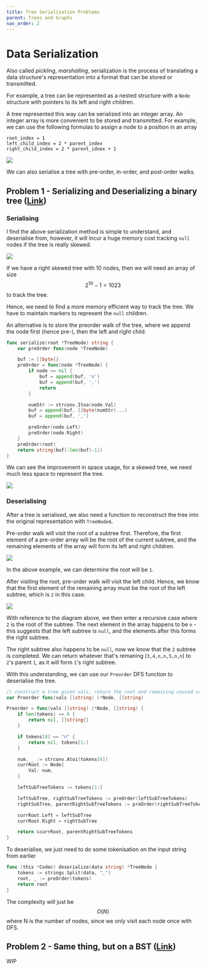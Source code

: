 ```yaml
---
title: Tree Serialization Problems
parent: Trees and Graphs
nav_order: 2
---
```

# Data Serialization
Also called *pickling*, *marshalling*, serialization is the process of translating a data structure's representation into a format that can be stored or transmitted.

For example, a tree can be represented as a nested structure with a `Node` structure with pointers to its left and right children.

A tree represented this way can be serialized into an integer array. An integer array is more convenient to be stored and transmitted. For example, we can use the following formulas to assign a node to a position in an array
```
root_index = 1
left_child_index = 2 * parent_index
right_child_index = 2 * parent_idnex + 1
```

![](2-simple-serialised.png)

We can also serialise a tree with pre-order, in-order, and post-order walks.

## Problem 1 - Serializing and Deserializing a binary tree ([Link](https://leetcode.com/problems/serialize-and-deserialize-binary-tree/description/))
### Serialising
I find the above serialization method is simple to understand, and deserialise from, however, it will incur a huge memory cost tracking `null` nodes if the tree is really skewed.

![](2-inefficient-array.png)

If we have a right skewed tree with 10 nodes, then we will need an array of size $$2^{10}-1=1023$$ to track the tree.

Hence, we need to find a more memory efficient way to track the tree. We have to maintain markers to represent the `null` children.

An alternative is to store the preorder walk of the tree, where we append the node first (hence pre-), then the left and right child.

```go
func serialize(root *TreeNode) string {
	var preOrder func(node *TreeNode)

	buf := []byte{}
	preOrder = func(node *TreeNode) {
		if node == nil {
			buf = append(buf, 'n')
			buf = append(buf, ',')
			return
		}

		numStr := strconv.Itoa(node.Val)
		buf = append(buf, []byte(numStr)...)
		buf = append(buf, ',')

		preOrder(node.Left)
		preOrder(node.Right)
	}
	preOrder(root)
	return string(buf[:len(buf)-1])
}
```

We can see the improvement in space usage, for a skewed tree, we need much less space to represent the tree.

![](2-pre-order.png)

### Deserialising
After a tree is serialised, we also need a function to reconstruct the tree into the original representation with `TreeNode`s.

Pre-order walk will visit the root of a subtree first. Therefore, the first element of a pre-order array will be the root of the current subtree, and the remaining elements of the array will form its left and right children.

![](2-pre-order-des-base.png)

In the above example, we can determine the root will be `1`.

After visiting the root, pre-order walk will visit the left child. Hence, we know that the first element of the remaining array must be the root of the left subtree, which is `2` in this case.

![](2-pre-order-return.png)

With reference to the diagram above, we then enter a recursive case where `2` is the root of the subtree. The next element in the array happens to be `n` - this suggests that the left subtree is `null`, and the elements after this forms the right subtree.

The right subtree also happens to be `null`, now we know that the `2` subtree is completed. We can return whatever that's remaning (`3,4,n,n,5,n,n`) to `2`'s parent `1`, as it will form `1`'s right subtree.


With this understanding, we can use our `Preorder` DFS function to deserialise the tree.
```go
// construct a tree given vals, return the root and remaining unused vals
var Preorder func(vals []string) (*Node, []string)

Preorder = func(vals []string) (*Node, []string) {
    if len(tokens) == 0 {
        return nil, []string{}
    }

    if tokens[0] == "n" {
        return nil, tokens[1:]
    }

    num, _ := strconv.Atoi(tokens[0])
    currRoot := Node{
        Val: num,
    }

    leftSubTreeTokens := tokens[1:]

    leftSubTree, rightSubTreeTokens := preOrder(leftSubTreeTokens)
    rightSubTree, parentRightSubTreeTokens := preOrder(rightSubTreeTokens)

    currRoot.Left = leftSubTree
    currRoot.Right = rightSubTree

    return &currRoot, parentRightSubTreeTokens
}
```

To deserialise, we just need to do some tokenisation on the input string from earlier
```go
func (this *Codec) deserialize(data string) *TreeNode {
	tokens := strings.Split(data, ",")
	root, _ := preOrder(tokens)
	return root
}
```

The complexity will just be $$O(N)$$ where N is the number of nodes, since we only visit each node once with DFS.

## Problem 2 - Same thing, but on a BST ([Link](https://leetcode.com/problems/serialize-and-deserialize-bst/description/))
WIP